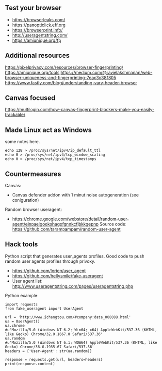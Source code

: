 Test your browser
-----------------
- https://browserleaks.com/
- https://panopticlick.eff.org
- https://browserprint.info/
- http://useragentstring.com/
- https://amiunique.org/fp

Additional resources
--------------------
https://pixelprivacy.com/resources/browser-fingerprinting/
https://amiunique.org/tools
https://medium.com/@ravielakshmanan/web-browser-uniqueness-and-fingerprinting-7eac3c381805
https://www.fastly.com/blog/understanding-vary-header-browser

Canvas focused
-------------
https://multilogin.com/how-canvas-fingerprint-blockers-make-you-easily-trackable/


Made Linux act as Windows
-------------------------
some notes here.
````
echo 128 > /proc/sys/net/ipv4/ip_default_ttl
echo 0 > /proc/sys/net/ipv4/tcp_window_scaling
echo 0 > /proc/sys/net/ipv4/tcp_timestamps
````

Countermeasures
---------------

Canvas:
- Canvas defender addon with 1 minut noise autogeneration (see coniguration)

Random browser useragent:
- https://chrome.google.com/webstore/detail/random-user-agent/einpaelgookohagofgnnkcfjbkkgepnp
  Source code: https://github.com/tarampampam/random-user-agent

Hack tools
----------
Python script that generates user_agents profiles. Good code to push random user agents profiles through privoxy.
- https://github.com/lorien/user_agent
- https://github.com/hellysmile/fake-useragent
- User agent list: http://www.useragentstring.com/pages/useragentstring.php

Python example
````
import requests
from fake_useragent import UserAgent

url = 'http://www.ichangtou.com/#company:data_000008.html'
ua = UserAgent()
ua.chrome
#u'Mozilla/5.0 (Windows NT 6.2; Win64; x64) AppleWebKit/537.36 (KHTML, like Gecko) Chrome/32.0.1667.0 Safari/537.36'
ua.random
#u'Mozilla/5.0 (Windows NT 6.1; WOW64) AppleWebKit/537.36 (KHTML, like Gecko) Chrome/36.0.1985.67 Safari/537.36'
headers = {'User-Agent': str(ua.random)}

response = requests.get(url, headers=headers)
print(response.content)
````

